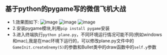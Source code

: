 ## 基于python的pygame写的微信飞机大战
- 1.效果图如下:
![image](https://github.com/happyte/plane/blob/master/1.png)
![image](https://github.com/happyte/plane/blob/master/2.png)
![image](https://github.com/happyte/plane/blob/master/3.png)
- 2.安装pygame模块,利用`pip install pygame`安装
- 3.进入终端执行`python plane.py`，不同环境运行情况可能不同(例如windows和mac),我是在mac环境下运行的，可以修改plane.py文件中的`GameInit.createEnemy(5)`的参数和Bullet类中的draw函数中的`self.y`参数
